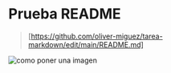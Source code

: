 # Prueba README

>[https://github.com/oliver-miguez/tarea-markdown/edit/main/README.md]


![como poner una imagen](https://dl.flathub.org/media/org/godotengine/Godot.desktop/381053823d42861149abe3df341bb2b2/icons/128x128@2/org.godotengine.Godot.desktop.png)
